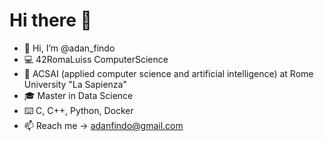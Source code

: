 # Hi there 👋

- 👋 Hi, I’m @adan_findo 
- 💻 42RomaLuiss ComputerScience
- 📜 ACSAI (applied computer science and artificial intelligence) at Rome University "La Sapienza"
- 🎓 Master in Data Science
- ⌨️ C, C++, Python, Docker
- 📫 Reach me -> adanfindo@gmail.com
